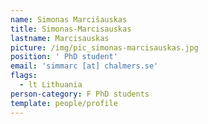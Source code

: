 ```yaml
---
name: Simonas Marcišauskas
title: Simonas-Marcisauskas
lastname: Marcisauskas
picture: /img/pic_simonas-marcisauskas.jpg
position: ' PhD student'
email: 'simmarc [at] chalmers.se'
flags:
  - lt Lithuania
person-category: F PhD students
template: people/profile
---
```


